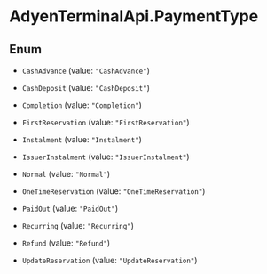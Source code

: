 # AdyenTerminalApi.PaymentType

## Enum


* `CashAdvance` (value: `"CashAdvance"`)

* `CashDeposit` (value: `"CashDeposit"`)

* `Completion` (value: `"Completion"`)

* `FirstReservation` (value: `"FirstReservation"`)

* `Instalment` (value: `"Instalment"`)

* `IssuerInstalment` (value: `"IssuerInstalment"`)

* `Normal` (value: `"Normal"`)

* `OneTimeReservation` (value: `"OneTimeReservation"`)

* `PaidOut` (value: `"PaidOut"`)

* `Recurring` (value: `"Recurring"`)

* `Refund` (value: `"Refund"`)

* `UpdateReservation` (value: `"UpdateReservation"`)


